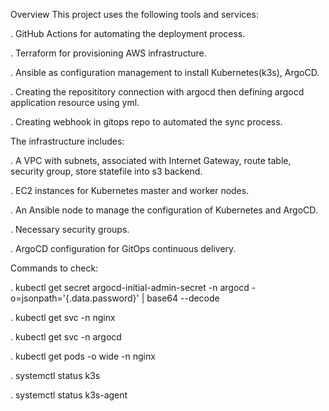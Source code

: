 Overview
This project uses the following tools and services:

. GitHub Actions for automating the deployment process.

. Terraform for provisioning AWS infrastructure.

. Ansible as configuration management to install Kubernetes(k3s), ArgoCD.

. Creating the reposititory connection with argocd then defining argocd application resource using yml.

. Creating webhook in gitops repo to automated the sync process.


The infrastructure includes:

. A VPC with subnets, associated with Internet Gateway, route table, security group, store statefile into s3 backend.

. EC2 instances for Kubernetes master and worker nodes.

. An Ansible node to manage the configuration of Kubernetes and ArgoCD.

. Necessary security groups.

. ArgoCD configuration for GitOps continuous delivery.


Commands to check:

. kubectl get secret argocd-initial-admin-secret -n argocd -o=jsonpath='{.data.password}' | base64 --decode

. kubectl get svc -n nginx

. kubectl get svc -n argocd

. kubectl get pods -o wide -n nginx

. systemctl status k3s

. systemctl status k3s-agent
